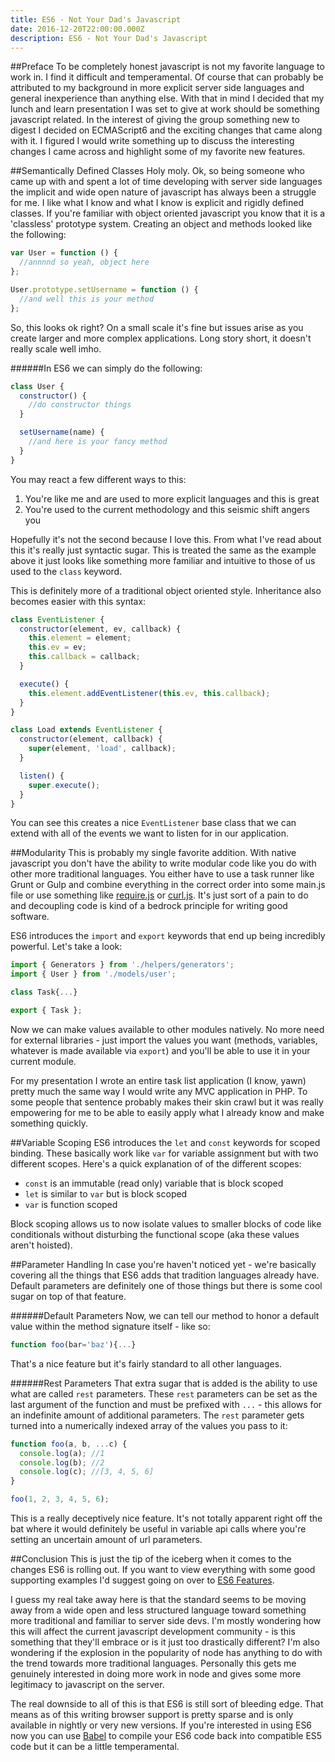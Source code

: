 ```yaml
---
title: ES6 - Not Your Dad's Javascript
date: 2016-12-20T22:00:00.000Z
description: ES6 - Not Your Dad's Javascript
---
```


##Preface
To be completely honest javascript is not my favorite language to work in. I find it difficult and temperamental. Of course that can probably be attributed to my background in more explicit server side languages and general inexperience than anything else. With that in mind I decided that my lunch and learn presentation I was set to give at work should be something javascript related. In the interest of giving the group something new to digest I decided on ECMAScript6 and the exciting changes that came along with it. I figured I would write something up to discuss the interesting changes I came across and highlight some of my favorite new features.

##Semantically Defined Classes
Holy moly. Ok, so being someone who came up with and spent a lot of time developing with server side languages the implicit and wide open nature of javascript has always been a struggle for me. I like what I know and what I know is explicit and rigidly defined classes. If you're familiar with object oriented javascript you know that it is a 'classless' prototype system. Creating an object and methods looked like the following:

```javascript
var User = function () {
  //annnnd so yeah, object here
};

User.prototype.setUsername = function () {
  //and well this is your method
};
```

So, this looks ok right? On a small scale it's fine but issues arise as you create larger and more complex applications. Long story short, it doesn't really scale well imho.

######In ES6 we can simply do the following:

```javascript
class User {
  constructor() {
    //do constructor things
  }

  setUsername(name) {
    //and here is your fancy method
  }
}
```

You may react a few different ways to this:

1. You're like me and are used to more explicit languages and this is great
2. You're used to the current methodology and this seismic shift angers you

Hopefully it's not the second because I love this. From what I've read about this it's really just syntactic sugar. This is treated the same as the example above it just looks like something more familiar and intuitive to those of us used to the `class` keyword.

This is definitely more of a traditional object oriented style. Inheritance also becomes easier with this syntax:

```javascript
class EventListener {
  constructor(element, ev, callback) {
    this.element = element;
    this.ev = ev;
    this.callback = callback;
  }

  execute() {
    this.element.addEventListener(this.ev, this.callback);
  }
}

class Load extends EventListener {
  constructor(element, callback) {
    super(element, 'load', callback);
  }

  listen() {
    super.execute();
  }
}
```

You can see this creates a nice `EventListener` base class that we can extend with all of the events we want to listen for in our application.

##Modularity
This is probably my single favorite addition. With native javascript you don't have the ability to write modular code like you do with other more traditional languages. You either have to use a task runner like Grunt or Gulp and combine everything in the correct order into some main.js file or use something like [require.js](http://requirejs.org/) or [curl.js](https://github.com/cujojs/curl). It's just sort of a pain to do and decoupling code is kind of a bedrock principle for writing good software.

ES6 introduces the `import` and `export` keywords that end up being incredibly powerful. Let's take a look:

```javascript
import { Generators } from './helpers/generators';
import { User } from './models/user';

class Task{...}

export { Task };
```

Now we can make values available to other modules natively. No more need for external libraries - just import the values you want (methods, variables, whatever is made available via `export`) and you'll be able to use it in your current module.

For my presentation I wrote an entire task list application (I know, yawn) pretty much the same way I would write any MVC application in PHP. To some people that sentence probably makes their skin crawl but it was really empowering for me to be able to easily apply what I already know and make something quickly.

##Variable Scoping
ES6 introduces the `let` and `const` keywords for scoped binding. These basically work like `var` for variable assignment but with two different scopes. Here's a quick explanation of of the different scopes:

- `const` is an immutable (read only) variable that is block scoped
- `let` is similar to `var` but is block scoped
- `var` is function scoped

Block scoping allows us to now isolate values to smaller blocks of code like conditionals without disturbing the functional scope (aka these values aren't hoisted).

##Parameter Handling
In case you're haven't noticed yet - we're basically covering all the things that ES6 adds that tradition languages already have. Default parameters are definitely one of those things but there is some cool sugar on top of that feature.

######Default Parameters
Now, we can tell our method to honor a default value within the method signature itself - like so:

```javascript
function foo(bar='baz'){...}
```

That's a nice feature but it's fairly standard to all other languages.

######Rest Parameters
That extra sugar that is added is the ability to use what are called `rest` parameters. These `rest` parameters can be set as the last argument of the function and must be prefixed with `...` - this allows for an indefinite amount of additional parameters. The `rest` parameter gets turned into a numerically indexed array of the values you pass to it:

```javascript
function foo(a, b, ...c) {
  console.log(a); //1
  console.log(b); //2
  console.log(c); //[3, 4, 5, 6]
}

foo(1, 2, 3, 4, 5, 6);
```

This is a really deceptively nice feature. It's not totally apparent right off the bat where it would definitely be useful in variable api calls where you're setting an uncertain amount of url parameters.

##Conclusion
This is just the tip of the iceberg when it comes to the changes ES6 is rolling out. If you want to view everything with some good supporting examples I'd suggest going on over to [ES6 Features](http://es6-features.org).

I guess my real take away here is that the standard seems to be moving away from a wide open and less structured language toward something more traditional and familiar to server side devs. I'm mostly wondering how this will affect the current javascript development community - is this something that they'll embrace or is it just too drastically different? I'm also wondering if the explosion in the popularity of node has anything to do with the trend towards more traditional languages. Personally this gets me genuinely interested in doing more work in node and gives some more legitimacy to javascript on the server.

The real downside to all of this is that ES6 is still sort of bleeding edge. That means as of this writing browser support is pretty sparse and is only available in nightly or very new versions. If you're interested in using ES6 now you can use [Babel](https://babeljs.io/) to compile your ES6 code back into compatible ES5 code but it can be a little temperamental.
